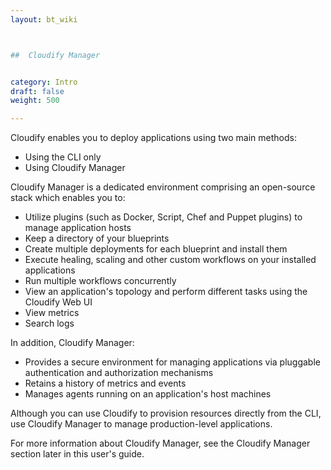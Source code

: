 ```yaml
---
layout: bt_wiki



##  Cloudify Manager


category: Intro
draft: false
weight: 500

---
```


Cloudify enables you to deploy applications using two main methods:

* Using the CLI only
* Using Cloudify Manager

Cloudify Manager is a dedicated environment comprising an open-source stack which enables you to:

* Utilize plugins (such as Docker, Script, Chef and Puppet plugins) to manage application hosts
* Keep a directory of your blueprints
* Create multiple deployments for each blueprint and install them
* Execute healing, scaling and other custom workflows on your installed applications
* Run multiple workflows concurrently
* View an application's topology and perform different tasks using the Cloudify Web UI
* View metrics 
* Search logs

In addition, Cloudify Manager:

* Provides a secure environment for managing applications via pluggable authentication and authorization mechanisms
* Retains a history of metrics and events
* Manages agents running on an application's host machines

Although you can use Cloudify to provision resources directly from the CLI, use Cloudify Manager to manage production-level applications.

For more information about Cloudify Manager, see the Cloudify Manager section later in this user's guide.
